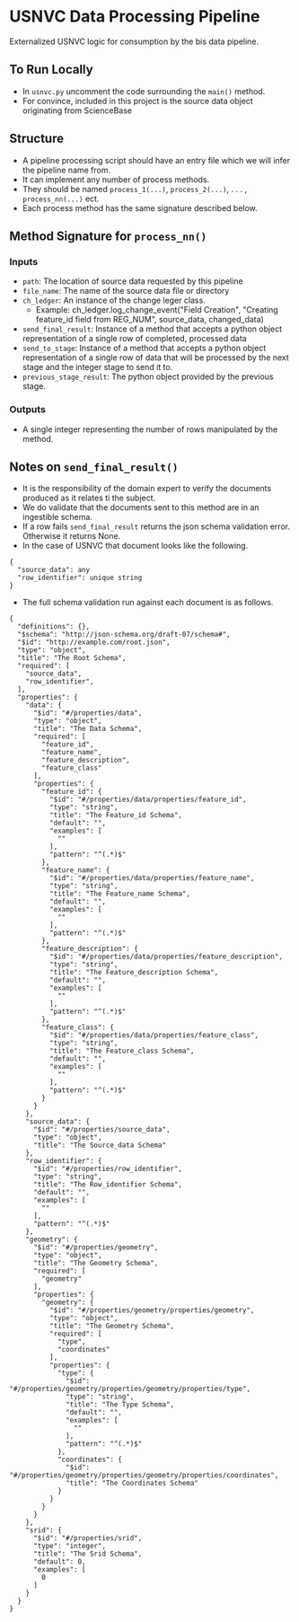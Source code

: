# USNVC Data Processing Pipeline
Externalized USNVC logic for consumption by the bis data pipeline. 

## To Run Locally
-  In `usnvc.py` uncomment the code surrounding the `main()` method.
- For convince, included in this project is the source data object originating from ScienceBase

## Structure 
- A pipeline processing script should have an entry file which we will infer the pipeline name from.
- It can implement any number of process methods.
- They should be named `process_1(...)`, `process_2(...)`, . . . , `process_nn(...)` ect.
- Each process method has the same signature described below.


##  Method Signature for `process_nn()`
### Inputs
- `path`: The location of source data requested by this pipeline
- `file_name`: The name of the source data file or directory
- `ch_ledger`: An instance of the change leger class.
    - Example: ch_ledger.log_change_event("Field Creation", "Creating feature_id field from REG_NUM", source_data, changed_data)
- `send_final_result`: Instance of a method that accepts a python object representation of a single row of completed, processed data
- `send_to_stage`: Instance of a method that accepts a python object representation of a single row of data that will be processed by the next stage and the integer stage to send it to. 
- `previous_stage_result`: The python object provided by the previous stage.
### Outputs
-  A single integer representing the number of rows manipulated by the method.

## Notes on `send_final_result()`
- It is the responsibility of the domain expert to verify the documents produced as it relates ti the subject.
- We do validate that the documents sent to this method are in an ingestible schema.
- If a row fails `send_final_result` returns the json schema validation error. Otherwise it returns None.
- In the case of USNVC that document looks like the following.
```
{
  "source_data": any
  "row_identifier": unique string
}
```
- The full schema validation run against each document is as follows.
```
{
  "definitions": {},
  "$schema": "http://json-schema.org/draft-07/schema#",
  "$id": "http://example.com/root.json",
  "type": "object",
  "title": "The Root Schema",
  "required": [
    "source_data",
    "row_identifier",
  ],
  "properties": {
    "data": {
      "$id": "#/properties/data",
      "type": "object",
      "title": "The Data Schema",
      "required": [
        "feature_id",
        "feature_name",
        "feature_description",
        "feature_class"
      ],
      "properties": {
        "feature_id": {
          "$id": "#/properties/data/properties/feature_id",
          "type": "string",
          "title": "The Feature_id Schema",
          "default": "",
          "examples": [
            ""
          ],
          "pattern": "^(.*)$"
        },
        "feature_name": {
          "$id": "#/properties/data/properties/feature_name",
          "type": "string",
          "title": "The Feature_name Schema",
          "default": "",
          "examples": [
            ""
          ],
          "pattern": "^(.*)$"
        },
        "feature_description": {
          "$id": "#/properties/data/properties/feature_description",
          "type": "string",
          "title": "The Feature_description Schema",
          "default": "",
          "examples": [
            ""
          ],
          "pattern": "^(.*)$"
        },
        "feature_class": {
          "$id": "#/properties/data/properties/feature_class",
          "type": "string",
          "title": "The Feature_class Schema",
          "default": "",
          "examples": [
            ""
          ],
          "pattern": "^(.*)$"
        }
      }
    },
    "source_data": {
      "$id": "#/properties/source_data",
      "type": "object",
      "title": "The Source_data Schema"
    },
    "row_identifier": {
      "$id": "#/properties/row_identifier",
      "type": "string",
      "title": "The Row_identifier Schema",
      "default": "",
      "examples": [
        ""
      ],
      "pattern": "^(.*)$"
    },
    "geometry": {
      "$id": "#/properties/geometry",
      "type": "object",
      "title": "The Geometry Schema",
      "required": [
        "geometry"
      ],
      "properties": {
        "geometry": {
          "$id": "#/properties/geometry/properties/geometry",
          "type": "object",
          "title": "The Geometry Schema",
          "required": [
            "type",
            "coordinates"
          ],
          "properties": {
            "type": {
              "$id": "#/properties/geometry/properties/geometry/properties/type",
              "type": "string",
              "title": "The Type Schema",
              "default": "",
              "examples": [
                ""
              ],
              "pattern": "^(.*)$"
            },
            "coordinates": {
              "$id": "#/properties/geometry/properties/geometry/properties/coordinates",
              "title": "The Coordinates Schema"
            }
          }
        }
      }
    },
    "srid": {
      "$id": "#/properties/srid",
      "type": "integer",
      "title": "The Srid Schema",
      "default": 0,
      "examples": [
        0
      ]
    }
  }
}
```
